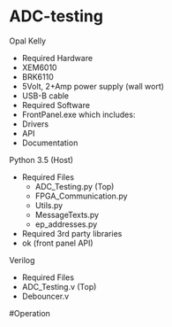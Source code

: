 # ADC-testing

Opal Kelly
* Required Hardware
 * XEM6010
 * BRK6110
 * 5Volt, 2+Amp power supply (wall wort)
 * USB-B cable
* Required Software
 * FrontPanel.exe which includes:
  * Drivers
  * API
  * Documentation

Python 3.5 (Host)
* Required Files
  * ADC_Testing.py (Top)
  * FPGA_Communication.py
  * Utils.py
  * MessageTexts.py
  * ep_addresses.py
* Required 3rd party libraries
 * ok (front panel API)


Verilog 
* Required Files
 * ADC_Testing.v (Top)
 * Debouncer.v

#Operation



